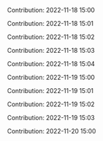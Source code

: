 Contribution: 2022-11-18 15:00

Contribution: 2022-11-18 15:01

Contribution: 2022-11-18 15:02

Contribution: 2022-11-18 15:03

Contribution: 2022-11-18 15:04

Contribution: 2022-11-19 15:00

Contribution: 2022-11-19 15:01

Contribution: 2022-11-19 15:02

Contribution: 2022-11-19 15:03

Contribution: 2022-11-20 15:00

